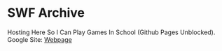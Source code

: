 # SWF Archive

Hosting Here So I Can Play Games In School (Github Pages Unblocked).
Google Site: [Webpage](https://sites.google.com/view/penguins-archive/home)

